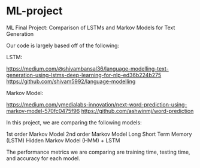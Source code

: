 # ML-project
ML Final Project: Comparison of LSTMs and Markov Models for Text Generation

Our code is largely based off of the following:

LSTM:

https://medium.com/@shivambansal36/language-modelling-text-generation-using-lstms-deep-learning-for-nlp-ed36b224b275
https://github.com/shivam5992/language-modelling

Markov Model:

https://medium.com/ymedialabs-innovation/next-word-prediction-using-markov-model-570fc0475f96
https://github.com/ashwinmj/word-prediction

In this project, we are comparing the following models:

1st order Markov Model
2nd order Markov Model
Long Short Term Memory (LSTM)
Hidden Markov Model (HMM) + LSTM

The performance metrics we are comparing are training time, testing time, and accuracy for each model.
